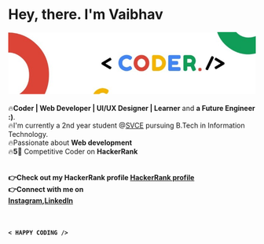 # Hey, there. I'm Vaibhav
<img src="coder.jpg" alt="Image that says <CODER./>">
<br><br>
🔥<b>Coder | Web Developer | UI/UX Designer | Learner</b> and <b>a Future Engineer :)</b>.<br>
🔥I'm currently a 2nd year student @<a href="svce.ac.in">SVCE</a> pursuing B.Tech in Information Technology.<br>
🔥Passionate about <b>Web development</b><br>
🔥<b>5🌟</b> Competitive Coder on <b>HackerRank<b><br><br><br>
👉Check out my HackerRank profile <a href="https://www.hackerrank.com/vaibhav122345">HackerRank profile</a><br>
👉Connect with me on<br><a href="instagram.com/_vaibhav._.jain_/">Instagram</a>,<a href="linkedin.com/in/vaibhav-jain-2269361b3/">LinkedIn</a><br><br><br>

    < HAPPY CODING />
